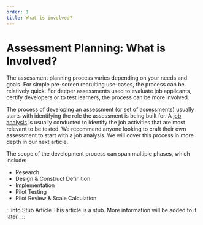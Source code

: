 ```yaml
---
order: 1
title: What is involved?  
---
```


# Assessment Planning: What is Involved? 
The assessment planning process varies depending on your needs and goals. For simple pre-screen recruiting use-cases, the process can be relatively quick. For deeper assessments used to evaluate job applicants, certify developers or to test learners, the process can be more involved. 

The process of developing an assessment (or set of assessments) usually starts with identifying the role the assessment is being built for. A [job analysis](../job-analysis) is usually conducted to identify the job activities that are most relevant to be tested. We recommend anyone looking to craft their own assessment to start with a job analysis. We will cover this process in more depth in our next article. 

The scope of the development process can span multiple phases, which include:

- Research
- Design & Construct Definition
- Implementation
- Pilot Testing
- Pilot Review & Scale Calculation 

:::info Stub Article
This article is a stub. More information will be added to it later.
:::
